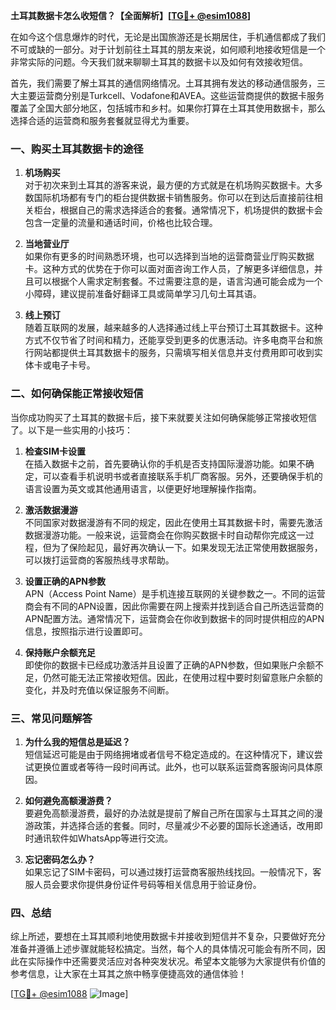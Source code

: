 **土耳其数据卡怎么收短信？【全面解析】[[TG💪+ @esim1088](https://t.me/s/esim1088)]**

在如今这个信息爆炸的时代，无论是出国旅游还是长期居住，手机通信都成了我们不可或缺的一部分。对于计划前往土耳其的朋友来说，如何顺利地接收短信是一个非常实际的问题。今天我们就来聊聊土耳其的数据卡以及如何有效接收短信。

首先，我们需要了解土耳其的通信网络情况。土耳其拥有发达的移动通信服务，三大主要运营商分别是Turkcell、Vodafone和AVEA。这些运营商提供的数据卡服务覆盖了全国大部分地区，包括城市和乡村。如果你打算在土耳其使用数据卡，那么选择合适的运营商和服务套餐就显得尤为重要。

### **一、购买土耳其数据卡的途径**

1. **机场购买**  
   对于初次来到土耳其的游客来说，最方便的方式就是在机场购买数据卡。大多数国际机场都有专门的柜台提供数据卡销售服务。你可以在到达后直接前往相关柜台，根据自己的需求选择适合的套餐。通常情况下，机场提供的数据卡会包含一定量的流量和通话时间，价格也比较合理。

2. **当地营业厅**  
   如果你有更多的时间熟悉环境，也可以选择到当地的运营商营业厅购买数据卡。这种方式的优势在于你可以面对面咨询工作人员，了解更多详细信息，并且可以根据个人需求定制套餐。不过需要注意的是，语言沟通可能会成为一个小障碍，建议提前准备好翻译工具或简单学习几句土耳其语。

3. **线上预订**  
   随着互联网的发展，越来越多的人选择通过线上平台预订土耳其数据卡。这种方式不仅节省了时间和精力，还能享受到更多的优惠活动。许多电商平台和旅行网站都提供土耳其数据卡的服务，只需填写相关信息并支付费用即可收到实体卡或电子卡号。

### **二、如何确保能正常接收短信**

当你成功购买了土耳其的数据卡后，接下来就要关注如何确保能够正常接收短信了。以下是一些实用的小技巧：

1. **检查SIM卡设置**  
   在插入数据卡之前，首先要确认你的手机是否支持国际漫游功能。如果不确定，可以查看手机说明书或者直接联系手机厂商客服。另外，还要确保手机的语言设置为英文或其他通用语言，以便更好地理解操作指南。

2. **激活数据漫游**  
   不同国家对数据漫游有不同的规定，因此在使用土耳其数据卡时，需要先激活数据漫游功能。一般来说，运营商会在你购买数据卡时自动帮你完成这一过程，但为了保险起见，最好再次确认一下。如果发现无法正常使用数据服务，可以拨打运营商的客服热线寻求帮助。

3. **设置正确的APN参数**  
   APN（Access Point Name）是手机连接互联网的关键参数之一。不同的运营商会有不同的APN设置，因此你需要在网上搜索并找到适合自己所选运营商的APN配置方法。通常情况下，运营商会在你收到数据卡的同时提供相应的APN信息，按照指示进行设置即可。

4. **保持账户余额充足**  
   即使你的数据卡已经成功激活并且设置了正确的APN参数，但如果账户余额不足，仍然可能无法正常接收短信。因此，在使用过程中要时刻留意账户余额的变化，并及时充值以保证服务不间断。

### **三、常见问题解答**

1. **为什么我的短信总是延迟？**  
   短信延迟可能是由于网络拥堵或者信号不稳定造成的。在这种情况下，建议尝试更换位置或者等待一段时间再试。此外，也可以联系运营商客服询问具体原因。

2. **如何避免高额漫游费？**  
   要避免高额漫游费，最好的办法就是提前了解自己所在国家与土耳其之间的漫游政策，并选择合适的套餐。同时，尽量减少不必要的国际长途通话，改用即时通讯软件如WhatsApp等进行交流。

3. **忘记密码怎么办？**  
   如果忘记了SIM卡密码，可以通过拨打运营商客服热线找回。一般情况下，客服人员会要求你提供身份证件号码等相关信息用于验证身份。

### **四、总结**

综上所述，要想在土耳其顺利地使用数据卡并接收到短信并不复杂，只要做好充分准备并遵循上述步骤就能轻松搞定。当然，每个人的具体情况可能会有所不同，因此在实际操作中还需要灵活应对各种突发状况。希望本文能够为大家提供有价值的参考信息，让大家在土耳其之旅中畅享便捷高效的通信体验！

[[TG💪+ @esim1088](https://t.me/s/esim1088) ![Image](https://i.postimg.cc/4NQfJmqS/Snipaste-2025-05-13-00-14-12.png)]